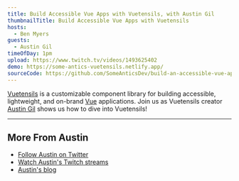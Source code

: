 ```yaml
---
title: Build Accessible Vue Apps with Vuetensils, with Austin Gil
thumbnailTitle: Build Accessible Vue Apps with Vuetensils
hosts:
  - Ben Myers
guests:
  - Austin Gil
timeOfDay: 1pm
upload: https://www.twitch.tv/videos/1493625402
demo: https://some-antics-vuetensils.netlify.app/
sourceCode: https://github.com/SomeAnticsDev/build-an-accessible-vue-app-with-vuetensils
---
```


[Vuetensils](https://vuetensils.austingil.com/) is a customizable component library for building accessible, lightweight, and on-brand [Vue](https://vuejs.org/) applications. Join us as Vuetensils creator [Austin Gil](https://twitter.com/heyAustinGil) shows us how to dive into Vuetensils!

---

## More From Austin

- [Follow Austin on Twitter](https://twitter.com/heyAustinGil)
- [Watch Austin's Twitch streams](https://twitch.tv/heyAustinGil)
- [Austin's blog](https://austingil.com/)
